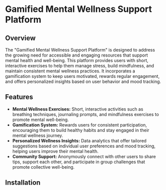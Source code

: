 # Gamified Mental Wellness Support Platform

## Overview

The "Gamified Mental Wellness Support Platform" is designed to address the growing need for accessible and engaging resources that support mental health and well-being. This platform provides users with short, interactive exercises to help them manage stress, build mindfulness, and maintain consistent mental wellness practices. It incorporates a gamification system to keep users motivated, rewards regular engagement, and offers personalized insights based on user behavior and mood tracking.

## Features

- **Mental Wellness Exercises:** Short, interactive activities such as breathing techniques, journaling prompts, and mindfulness exercises to promote mental well-being.
- **Gamification System:** Rewards users for consistent participation, encouraging them to build healthy habits and stay engaged in their mental wellness journey.
- **Personalized Wellness Insights:** Data analytics that offer tailored suggestions based on individual user preferences and mood tracking, helping users improve their mental health.
- **Community Support:** Anonymously connect with other users to share tips, support each other, and participate in group challenges that promote collective well-being.

## Installation

